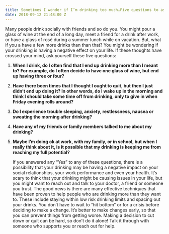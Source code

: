 ```yaml
---
title: Sometimes I wonder if I’m drinking too much…Five questions to ask yourself.
date: 2018-09-12 21:48:00 Z
---
```


Many people drink socially with friends and so do you. You might pour a glass of wine at the end of a long day, meet a friend for a drink after work, or have a glass of rosé during a summer lunch while on vacation. But, what if you a have a few more drinks than than that? You might be wondering if your drinking is having a negative effect on your life. If these thoughts have crossed your mind, ask yourself these five questions:

1. **When I drink, do I often find that I end up drinking more than I meant to? For example, do I often decide to have one glass of wine, but end up having three or four?**

2. **Have there been times that I thought I ought to quit, but then I just didn’t end up doing it? In other words, do I wake up in the morning and think I should take some time off from drinking, only to give in when Friday evening rolls around?**

3. **Do I experience trouble sleeping, anxiety, restlessness, nausea or sweating the morning after drinking?**

4. **Have any of my friends or family members talked to me about my drinking?**

5. **Maybe I’m doing ok at work, with my family, or in school, but when I really think about it, is it possible that my drinking is keeping me from reaching my full potential?**

   If you answered any “Yes” to any of these questions, there is a possibility that your drinking may be having a negative impact on your social relationships, your work performance and even your health. It’s scary to think that your drinking might be causing issues in your life, but you might want to reach out and talk to your doctor, a friend or someone you trust. The good news is there are many effective techniques that have been proven to help people who are drinking more than they want to. These include staying within low risk drinking limits and spacing out your drinks. You don’t have to wait to “hit bottom” or for a crisis before deciding to make a change. It’s better to make changes early, so that you can prevent things from getting worse. Making a decision to cut down or quit can be hard, so don’t do it alone! Talk it through with someone who supports you or reach out for help.